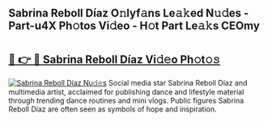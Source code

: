 ## Sabrina Reboll Díaz O𝚗lyf𝚊ns Le𝚊𝚔ed N𝚞𝚍es - Part-u4X Ph𝚘tos Vi𝚍eo - H𝚘t Part Le𝚊𝚔s CEOmy

# <h2><a href="http://hf4dis.feru.top/?c=Sabrina+Reboll+D%c3%adaz">🔗 👉 🔴 Sabrina Reboll Díaz Vi𝚍𝚎o Ph𝚘t𝚘𝚜</a></h2>

[![Sabrina Reboll Díaz Nu𝚍𝚎s](https://i.imgur.com/0TWrTi3.gif)](http://hf4dis.feru.top/?c=Sabrina+Reboll+D%c3%adaz)
Social media star Sabrina Reboll Díaz and multimedia artist, acclaimed for publishing dance and lifestyle material through trending dance routines and mini vlogs. Public figures Sabrina Reboll Díaz are often seen as symbols of hope and inspiration. 
